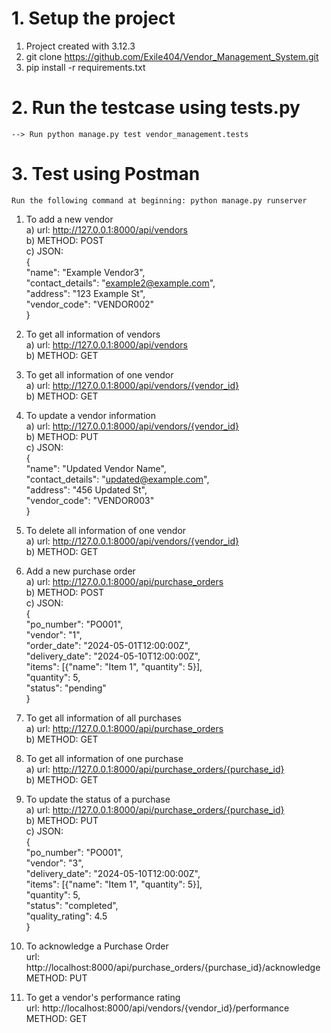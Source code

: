 # 1. Setup the project
1. Project created with 3.12.3
2. git clone https://github.com/Exile404/Vendor_Management_System.git
3. pip install -r requirements.txt

# 2. Run the testcase using tests.py

    --> Run python manage.py test vendor_management.tests

# 3. Test using Postman
    Run the following command at beginning: python manage.py runserver

1.  To add a new vendor\
    a) url: http://127.0.0.1:8000/api/vendors \
    b) METHOD: POST \
    c) JSON:\
        {\
    "name": "Example Vendor3",\
    "contact_details": "example2@example.com",\
    "address": "123 Example St",\
    "vendor_code": "VENDOR002"\
    }

2.  To get all information of vendors\
    a) url: http://127.0.0.1:8000/api/vendors \
    b) METHOD: GET

3.  To get all information of  one vendor\
    a) url: http://127.0.0.1:8000/api/vendors/{vendor_id} \
    b) METHOD: GET

4.  To update a vendor information\
    a) url: http://127.0.0.1:8000/api/vendors/{vendor_id} \
    b) METHOD: PUT\
    c) JSON:\
        {\
        "name": "Updated Vendor Name",\
        "contact_details": "updated@example.com",\
        "address": "456 Updated St",\
        "vendor_code": "VENDOR003"\
        }

5. To delete all information of one vendor\
    a) url: http://127.0.0.1:8000/api/vendors/{vendor_id} \
    b) METHOD: GET
    
6.  Add a new purchase order\
    a) url: http://127.0.0.1:8000/api/purchase_orders \
    b) METHOD: POST \
    c) JSON:\
        {\
    "po_number": "PO001",\
    "vendor": "1",\
    "order_date": "2024-05-01T12:00:00Z",\
    "delivery_date": "2024-05-10T12:00:00Z",\
    "items": [{"name": "Item 1", "quantity": 5}],\
    "quantity": 5,\
    "status": "pending"\
    }

7.  To get all information of all purchases\
    a) url: http://127.0.0.1:8000/api/purchase_orders \
    b) METHOD: GET

8.  To get all information of one purchase\
    a) url: http://127.0.0.1:8000/api/purchase_orders/{purchase_id} \
    b) METHOD: GET

9.  To update the status of a purchase\
    a) url: http://127.0.0.1:8000/api/purchase_orders/{purchase_id} \
    b) METHOD: PUT\
    c) JSON:\
        {\
        "po_number": "PO001",\
        "vendor": "3",  \
        "delivery_date": "2024-05-10T12:00:00Z",\
        "items": [{"name": "Item 1", "quantity": 5}],\
        "quantity": 5,\
        "status": "completed",\
        "quality_rating": 4.5\
        }

10. To acknowledge a Purchase Order\
    url: http://localhost:8000/api/purchase_orders/{purchase_id}/acknowledge \
    METHOD: PUT

11. To get a vendor's performance rating\
    url: http://localhost:8000/api/vendors/{vendor_id}/performance \
    METHOD: GET
